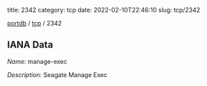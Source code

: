 title: 2342
category: tcp
date: 2022-02-10T22:46:10
slug: tcp/2342

[portdb](/) / [tcp](/category/tcp.html) / 2342


## IANA Data

_Name:_ manage-exec

_Description:_ Seagate Manage Exec

